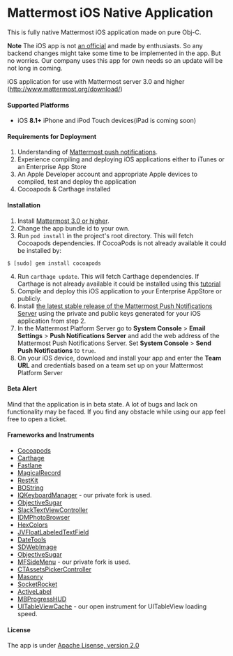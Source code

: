 # Mattermost iOS Native Application 

This is fully native Mattermost iOS application made on pure Obj-C. 

**Note** The iOS app is not [an official](https://github.com/mattermost/ios) and made by enthusiasts. So any backend changes might take some time to be implemented in the app.
But no worries. Our company uses this app for own needs so an update will be not long in coming. 

iOS application for use with Mattermost server 3.0 and higher (http://www.mattermost.org/download/) 

#### Supported Platforms 

- iOS **8.1+** iPhone and iPod Touch devices(iPad is coming soon)

#### Requirements for Deployment 

1. Understanding of [Mattermost push notifications](http://docs.mattermost.com/administration/config-settings.html#push-notification-settings). 
2. Experience compiling and deploying iOS applications either to iTunes or an Enterprise App Store 
3. An Apple Developer account and appropriate Apple devices to compiled, test and deploy the application
4. Cocoapods & Carthage installed

#### Installation 

1. Install [Mattermost 3.0 or higher](http://www.mattermost.org/download/).
2. Change the app bundle id to your own.
3. Run `pod install` in the project's root directory. This will fetch Cocoapods dependencies.
If CocoaPods is not already available it could be installed by:
```
$ [sudo] gem install cocoapods
```
4. Run `carthage update`. This will fetch Carthage dependencies.
If Carthage is not already available it could be installed using this [tutorial](https://github.com/Carthage/Carthage#installing-carthage) 
5. Compile and deploy this iOS application to your Enterprise AppStore or publicly.
6. Install [the latest stable release of the Mattermost Push Notifications Server](https://github.com/mattermost/push-proxy) using the private and public keys generated for your iOS application from step 2.
7. In the Mattermost Platform Server go to **System Console** > **Email Settings** > **Push Notifications Server** and add the web address of the Mattermost Push Notifications Server. Set **System Console** > **Send Push Notifications** to `true`.
8. On your iOS device, download and install your app and enter the **Team URL** and credentials based on a team set up on your Mattermost Platform Server

#### Beta Alert

Mind that the application is in beta state. A lot of bugs and lack on functionality may be faced. 
If you find any obstacle while using our app feel free to open a ticket. 

#### Frameworks and Instruments 

* [Cocoapods](https://cocoapods.org/)
* [Carthage](https://github.com/Carthage/Carthage)
* [Fastlane](https://github.com/fastlane/fastlane)
* [MagicalRecord](https://github.com/magicalpanda/MagicalRecord)
* [RestKit](https://github.com/RestKit/RestKit)
* [BOString](https://github.com/kovpas/BOString)
* [IQKeyboardManager](https://github.com/hackiftekhar/IQKeyboardManager) - our private fork is used.
* [ObjectiveSugar](https://github.com/supermarin/ObjectiveSugar)
* [SlackTextViewController](https://github.com/slackhq/SlackTextViewController)
* [IDMPhotoBrowser](https://github.com/ideaismobile/IDMPhotoBrowser)
* [HexColors](https://github.com/mRs-/HexColors)
* [JVFloatLabeledTextField](https://github.com/jverdi/JVFloatLabeledTextField)
* [DateTools](https://github.com/MatthewYork/DateTools)
* [SDWebImage](https://github.com/rs/SDWebImage)
* [ObjectiveSugar](https://github.com/supermarin/ObjectiveSugar)
* [MFSideMenu](https://github.com/mikefrederick/MFSideMenu) - our private fork is used.
* [CTAssetsPickerController](https://github.com/chiunam/CTAssetsPickerController)
* [Masonry](https://github.com/SnapKit/Masonry)
* [SocketRocket](https://github.com/facebook/SocketRocket)
* [ActiveLabel](https://github.com/optonaut/ActiveLabel.swift)
* [MBProgressHUD](https://github.com/jdg/MBProgressHUD)
* [UITableViewCache](https://github.com/Kilograpp/UITableView-Cache) - our open instrument for UITableView loading speed.

#### License
The app is under [Apache Lisense, version 2.0](http://www.apache.org/licenses/LICENSE-2.0.html)